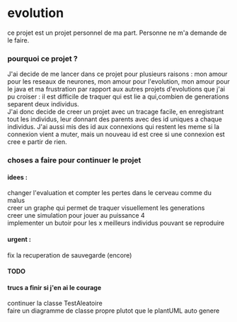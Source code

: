 # evolution

ce projet est un projet personnel de ma part. Personne ne m'a demande de le faire.

### pourquoi ce projet ?
J'ai decide de me lancer dans ce projet pour plusieurs raisons : mon amour pour les reseaux de neurones, mon amour pour l'evolution, mon amour pour le java et ma frustration par rapport aux autres projets d'evolutions que j'ai pu croiser : il est difficile de traquer qui est lie a qui,combien de generations separent deux individus.  
J'ai donc decide de creer un projet avec un tracage facile, en enregistrant tout les individus, leur donnant des parents avec des id uniques a chaque individus. J'ai aussi mis des id aux connexions qui restent les meme si la connexion vient a muter, mais un nouveau id est cree si une connexion est cree e partir de rien.


### choses a faire pour continuer le projet

#### idees : 

changer l'evaluation et compter les pertes dans le cerveau comme du malus  
creer un graphe qui permet de traquer visuellement les generations   
creer une simulation pour jouer au puissance 4  
implementer un butoir pour les x meilleurs individus pouvant se reproduire

#### urgent :
fix la recuperation de sauvegarde (encore)

#### TODO


#### trucs a finir si j'en ai le courage

continuer la classe TestAleatoire  
faire un diagramme de classe propre plutot que le plantUML auto genere  
